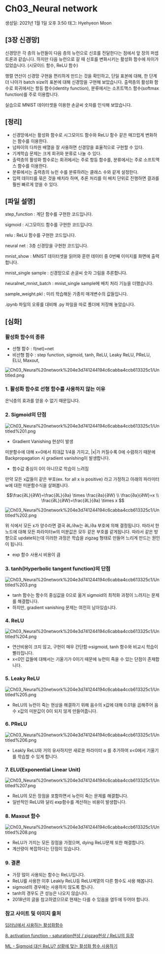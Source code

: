 # Ch03_Neural network

생성일: 2021년 1월 1일 오후 3:50
태그: Hyehyeon Moon

## [3장 신경망]

신경망은 각 층의 뉴런들이 다음 층의 뉴런으로 신호를 전달한다는 점에서 앞 장의 퍼셉트론과 같습니다. 하지만 다음 뉴런으로 갈 때 신호를 변화시키는 활성화 함수에 차이가 있었습니다. (시모이드 함수, ReLU 함수)

행렬 연산이 신경망 구현을 편리하게 만드는 것을 확인하고, 단일 표본에 대해, 한 단계 더 나아가 batch size의 표본에 대해 신경망을 구현해 보았습니다. 출력층의 활성화 함수로 회귀에서는 항등 함수(identity function), 분류에서는 소프트맥스 함수(softmax function)를 주로 이용합니다.

실습으로 MNIST 데이터셋을 이용한 손글씨 숫자를 인식해 보았습니다.

## [정리]

- 신경망에서는 활성화 함수로 시그모이드 함수와 ReLU 함수 같은 매끄럽게 변화하는 함수를 이용한다.
- 넘파이의 다차원 배열을 잘 사용하면 신경망을 효율적으로 구현할 수 있다.
- 기계학습 문제는 크게 회귀와 분류로 나눌 수 있다.
- 출력층의 활성화 함수로는 회귀에서는 주로 항등 함수를, 분류에서는 주로 소프트맥스 함수를 이용한다.
- 분류에서는 출력층의 뉴런 수를 분류하려는 클래스 수와 같게 설정한다.
- 입력 데이터를 묶은 것을 배치라 하며, 추론 처리를 이 배치 단위로 진행하면 결과를 훨씬 빠르게 얻을 수 있다.

## [파일 설명]

step_function : 계단 함수를 구현한 코드입니다.

sigmoid : 시그모이드 함수를 구현한 코드입니다.

relu : ReLU 함수를 구현한 코드입니다.

neural net : 3층 신경망을 구현한 코드입니다.

mnist_show : MNIST 데이터셋을 읽어와 훈련 데이터 중 0번째 이미지를 화면에 출력합니다.

mnist_single sample : 신경망으로 손글씨 숫자 그림을 추론합니다.

neuralnet_mnist_batch : mnist_single sample에 배치 처리 기능을 더했습니다.

sample_weight.pkl : 미리 학습해둔 가종치 매개변수의 값들입니다.

.ipynb 파일의 오류를 대비해 .py 파일을 따로 폴더에 저장해 놓았습니다.

## [심화]

### 활성화 함수의 종류

- 선형 함수 : f(net)=net
- 비선형 함수 : step function, sigmoid, tanh, ReLU,  Leaky ReLU, PReLU, ELU, Maxout,

![Ch03_Neural%20network%204e3d741244194c6cabba4ccb613325c1/Untitled.png](Ch03_Neural%20network%204e3d741244194c6cabba4ccb613325c1/Untitled.png)

### 1. 활성화 함수로 선형 함수를 사용하지 않는 이유

은닉층의 효과를 얻을 수 없기 때문입니다.

### 2. Sigmoid의 단점

![Ch03_Neural%20network%204e3d741244194c6cabba4ccb613325c1/Untitled%201.png](Ch03_Neural%20network%204e3d741244194c6cabba4ccb613325c1/Untitled%201.png)

- Gradient Vanishing 현상이 발생

미분함수에 대해 x=0에서 최대값 1/4을 가지고, |x|가 커질수록 0에 수렴하기 때문에 Backpropagation 시 gradient vanishing이 발생합니다.

- 함수값 중심이 0이 아니므로 학습이 느려짐

만약 모든 x값들이 같은 부호(ex. for all x is positive) 라고 가정하고 아래의 파라미터 w에 대한 미분함수식을 살펴봅니다.

$$\frac{∂L}{∂W}=\frac{∂L}{∂a} \times \frac{∂a}{∂W} \\ \frac{∂a}{∂W}=x \\ \frac{∂L}{∂W}=\frac{∂L}{∂a} \times x $$

![Ch03_Neural%20network%204e3d741244194c6cabba4ccb613325c1/Untitled%202.png](Ch03_Neural%20network%204e3d741244194c6cabba4ccb613325c1/Untitled%202.png)

위 식에서 모든 x가 양수라면 결국 ∂L/∂w는 ∂L/∂a 부호에 의해 결정됩니다. 따라서 한 노드에 대해 모든 파라미터w의 미분값은 모두 같은 부호를 같게됩니다. 따라서 같은 방향으로 update되는데 이러한 과정은 학습을 zigzag 형태로 만들어 느리게 만드는 원인이 됩니다.

- exp 함수 사용시 비용이 큼

### 3. tanh(Hyperbolic tangent function)의 단점

![Ch03_Neural%20network%204e3d741244194c6cabba4ccb613325c1/Untitled%203.png](Ch03_Neural%20network%204e3d741244194c6cabba4ccb613325c1/Untitled%203.png)

- tanh 함수는 함수의 중심값을 0으로 옮겨 sigmoid의 최적화 과정이 느려지는 문제를 해결합니다.
- 하지만, gradient vanishing 문제는 여전히 남아있습니다.

### 4. ReLU

![Ch03_Neural%20network%204e3d741244194c6cabba4ccb613325c1/Untitled%204.png](Ch03_Neural%20network%204e3d741244194c6cabba4ccb613325c1/Untitled%204.png)

- 연산비용이 크지 않고, 구현이 매우 간단함→sigmoid, tanh 함수와 비교시 학습이 빨라집니다.
- x<0인 값들에 대해서는 기울기가 0이기 때문에 뉴런이 죽을 수 있는 단점이 존재합니다.

### 5. Leaky ReLU

![Ch03_Neural%20network%204e3d741244194c6cabba4ccb613325c1/Untitled%205.png](Ch03_Neural%20network%204e3d741244194c6cabba4ccb613325c1/Untitled%205.png)

- ReLU의 뉴런이 죽는 현상을 해결하기 위해 음수의 x값에 대해 0.01을 곱해주어 음수 x값의 미분값이 0이 되지 않게 만들어줍니다.

### 6. PReLU

![Ch03_Neural%20network%204e3d741244194c6cabba4ccb613325c1/Untitled%206.png](Ch03_Neural%20network%204e3d741244194c6cabba4ccb613325c1/Untitled%206.png)

- Leakly ReLU와 거의 유사하지만 새로운 파라미터 α 를 추가하여 x<0에서 기울기를 학습할 수 있게 합니다.

### 7. ELU(Exponential Linear Unit)

![Ch03_Neural%20network%204e3d741244194c6cabba4ccb613325c1/Untitled%207.png](Ch03_Neural%20network%204e3d741244194c6cabba4ccb613325c1/Untitled%207.png)

- ReLU의 모든 장점을 포함하면서 뉴런이 죽는 문제를 해결합니다.
- 일반적인 ReLU와 달리 exp함수를 계산하는 비용이 발생합니다.

### 8. Maxout 함수

![Ch03_Neural%20network%204e3d741244194c6cabba4ccb613325c1/Untitled%208.png](Ch03_Neural%20network%204e3d741244194c6cabba4ccb613325c1/Untitled%208.png)

- ReLU가 가지는 모든 장점을 가졌으며, dying ReLU문제 또한 해결합니다.
- 계산량이 복잡하다는 단점이 있습니다.

### 9. 결론

- 가장 많이 사용되는 함수는 ReLU입니다.
- ReLU를 사용한 이후 Leakly ReLU등 ReLU계열의 다른 함수도 사용 해봅니다.
- sigmoid의 경우에는 사용하지 않도록 합니다.
- tanh의 경우도 큰 성능은 나오지 않습니다.
- 2018년의 글을 참고하였으므로 현재는 다를 수 있음을 염두에 두어야 합니다.

### 참고 사이트 및 이미지 출처

[딥러닝에서 사용하는 활성화함수](https://reniew.github.io/12/)

[8. activation function - saturation현상 / zigzag현상 / ReLU의 등장](https://nittaku.tistory.com/267)

[ML - Sigmoid 대신 ReLU? 상황에 맞는 활성화 함수 사용하기](https://medium.com/@kmkgabia/ml-sigmoid-%EB%8C%80%EC%8B%A0-relu-%EC%83%81%ED%99%A9%EC%97%90-%EB%A7%9E%EB%8A%94-%ED%99%9C%EC%84%B1%ED%99%94-%ED%95%A8%EC%88%98-%EC%82%AC%EC%9A%A9%ED%95%98%EA%B8%B0-c65f620ad6fd)